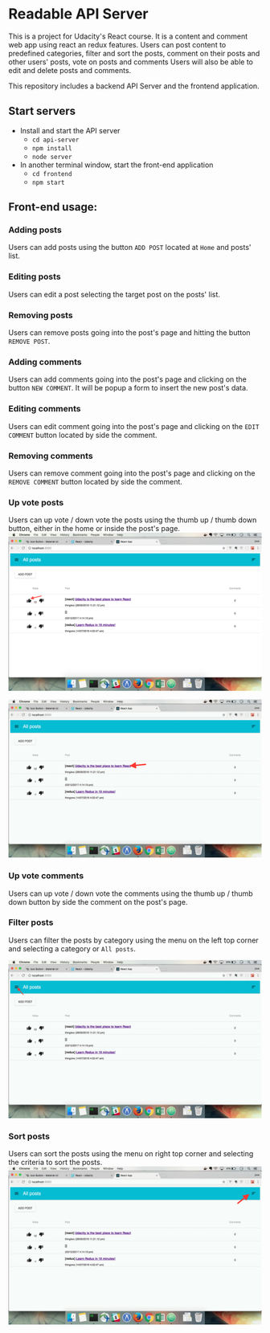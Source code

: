 # Readable API Server

This is a project for Udacity's React course. It is a content and comment web app using react an redux features.
Users can post content to predefined categories, filter and sort the posts, comment on their posts and other users' posts, vote on posts and comments Users will also be able to edit and delete posts and comments.

This repository includes a backend API Server and the frontend application.

## Start servers

* Install and start the API server
    - `cd api-server`
    - `npm install`
    - `node server`
* In another terminal window, start the front-end application
    - `cd frontend`
    - `npm start`

## Front-end usage:

### Adding posts

Users can add posts using the button `ADD POST` located at `Home` and posts' list.

### Editing posts

Users can edit a post selecting the target post on the posts' list.

### Removing posts

Users can remove posts going into the post's page and hitting the button `REMOVE POST`.

### Adding comments

Users can add comments going into the post's page and clicking on the button `NEW COMMENT`. It will be popup a form to insert the new post's data.

### Editing comments

Users can edit comment going into the post's page and clicking on the `EDIT COMMENT` button located by side the comment.

### Removing comments

Users can remove comment going into the post's page and clicking on the `REMOVE COMMENT` button located by side the comment.

### Up vote posts

Users can up vote / down vote the posts using the thumb up / thumb down button, either in the home or inside the post's page.
![up vote by button](https://raw.githubusercontent.com/joseteodoro/reactnd-project-readable-starter/master/upvote-a.gif)

![up vote by post page](https://raw.githubusercontent.com/joseteodoro/reactnd-project-readable-starter/master/upvote-b.gif)

### Up vote comments

Users can up vote / down vote the comments using the thumb up / thumb down button by side the comment on the post's page.

### Filter posts

Users can filter the posts by category using the menu on the left top corner and selecting a category or `All posts`.

![filtering](https://raw.githubusercontent.com/joseteodoro/reactnd-project-readable-starter/master/filter.gif)

### Sort posts

Users can sort the posts using the menu on right top corner and selecting the criteria to sort the posts.
![Sorting](https://raw.githubusercontent.com/joseteodoro/reactnd-project-readable-starter/master/sort.gif)
